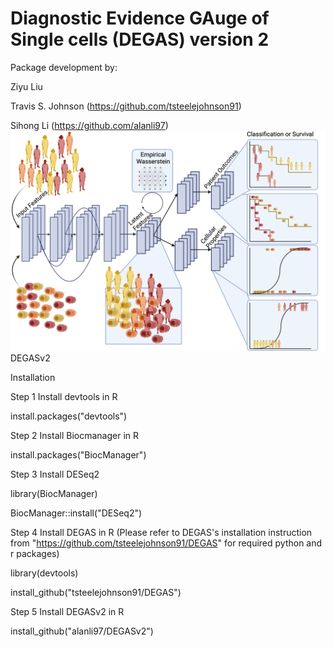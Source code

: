 # Diagnostic Evidence GAuge of Single cells (DEGAS) version 2
Package development by:

Ziyu Liu

Travis S. Johnson (https://github.com/tsteelejohnson91)

Sihong Li (https://github.com/alanli97)
![DEGASv2 Figure 1-2](figures/DEGASv2_fig1-2.png)
DEGASv2

Installation

Step 1 Install devtools in R

install.packages("devtools")

Step 2 Install Biocmanager in R

install.packages("BiocManager")

Step 3 Install DESeq2

library(BiocManager)

BiocManager::install("DESeq2")

Step 4 Install DEGAS in R (Please refer to DEGAS's installation instruction from "https://github.com/tsteelejohnson91/DEGAS" for required python and r packages)

library(devtools)

install_github("tsteelejohnson91/DEGAS")

Step 5 Install DEGASv2 in R

install_github("alanli97/DEGASv2")
